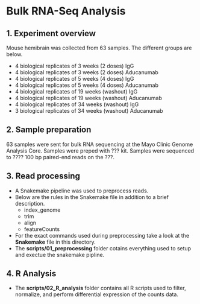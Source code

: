 # Bulk RNA-Seq Analysis
## 1. Experiment overview
Mouse hemibrain was collected from 63 samples. The different groups are below.
- 4 biological replicates of 3 weeks (2 doses) IgG
- 4 biological replicates of 3 weeks (2 doses) Aducanumab
- 4 biological replicates of 5 weeks (4 doses) IgG
- 4 biological replicates of 5 weeks (4 doses) Aducanumab
- 4 biological replicates of 19 weeks (washout) IgG
- 4 biological replicates of 19 weeks (washout) Aducanumab
- 4 biological replicates of 34 weeks (washout) IgG
- 3 biological replicates of 34 weeks (washout) Aducanumab
## 2. Sample preparation
63 samples were sent for bulk RNA sequencing at the Mayo Clinic Genome Analysis Core. Samples were preped with ??? kit. Samples were sequenced to ???? 100 bp paired-end reads on the  ???.
## 3. Read processing
- A Snakemake pipeline was used to preprocess reads.
- Below are the rules in the Snakemake file in addition to a brief description.
  - index_genome
  - trim
  - align
  - featureCounts
- For the exact commands used during preprocessing take a look at the **Snakemake** file in this directory. 
- The **scripts/01_preprocessing** folder cotains everything used to setup and exectue the snakemake pipline.
## 4. R Analysis
- The **scripts/02_R_analysis** folder contains all R scripts used to filter, normalize, and perform differential expression of the counts data.
